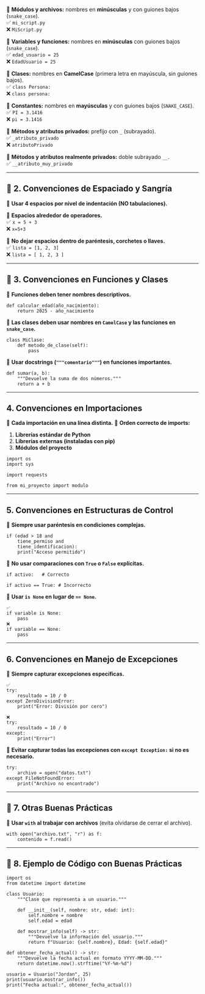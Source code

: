 
🔹 **Módulos y archivos:** nombres en **minúsculas** y con guiones bajos (`snake_case`).  
✅ `mi_script.py`  
❌ `MiScript.py`

🔹 **Variables y funciones:** nombres en **minúsculas** con guiones bajos (`snake_case`).  
✅ `edad_usuario = 25`  
❌ `EdadUsuario = 25`

🔹 **Clases:** nombres en **CamelCase** (primera letra en mayúscula, sin guiones bajos).  
✅ `class Persona:`  
❌ `class persona:`

🔹 **Constantes:** nombres en **mayúsculas** y con guiones bajos (`SNAKE_CASE`).  
✅ `PI = 3.1416`  
❌ `pi = 3.1416`

🔹 **Métodos y atributos privados:** prefijo con `_` (subrayado).  
✅ `_atributo_privado`  
❌ `atributoPrivado`

🔹 **Métodos y atributos realmente privados:** doble subrayado `__`.  
✅ `__atributo_muy_privado`

----
## **📌 2. Convenciones de Espaciado y Sangría**

🔹 **Usar 4 espacios por nivel de indentación (NO tabulaciones).**

🔹 **Espacios alrededor de operadores.**  
✅ `x = 5 + 3`  
❌ `x=5+3`

🔹 **No dejar espacios dentro de paréntesis, corchetes o llaves.**  
✅ `lista = [1, 2, 3]`  
❌ `lista = [ 1, 2, 3 ]`

---
## **📌 3. Convenciones en Funciones y Clases**

🔹 **Funciones deben tener nombres descriptivos.**

```
def calcular_edad(año_nacimiento):
    return 2025 - año_nacimiento
```

🔹 **Las clases deben usar nombres en `CamelCase` y las funciones en `snake_case`.**
```
class MiClase:
    def metodo_de_clase(self):
        pass

```
🔹 **Usar docstrings (`"""comentario"""`) en funciones importantes.**
```
def sumar(a, b):
    """Devuelve la suma de dos números."""
    return a + b

```

----

## **4. Convenciones en Importaciones**

🔹 **Cada importación en una línea distinta.**
🔹 **Orden correcto de imports:**

1. **Librerías estándar de Python**
2. **Librerías externas (instaladas con pip)**
3. **Módulos del proyecto**
```
import os
import sys

import requests

from mi_proyecto import modulo

```

----
## **5. Convenciones en Estructuras de Control**

🔹 **Siempre usar paréntesis en condiciones complejas.**
```
if (edad > 18 and 
    tiene_permiso and 
    tiene_identificacion):
    print("Acceso permitido")

```
🔹 **No usar comparaciones con `True` o `False` explícitas.**
```
if activo:   # Correcto

if activo == True: # Incorrecto
```
🔹 **Usar `is None` en lugar de `== None`.**
```
✅
if variable is None:
	pass
❌
if variable == None:
    pass

```

---
## **6. Convenciones en Manejo de Excepciones**

🔹 **Siempre capturar excepciones específicas.**
```
✅
try:
    resultado = 10 / 0
except ZeroDivisionError:
    print("Error: División por cero")

❌
try:
    resultado = 10 / 0
except:
    print("Error")

```
🔹 **Evitar capturar todas las excepciones con `except Exception:` si no es necesario.**
```
try:
    archivo = open("datos.txt")
except FileNotFoundError:
    print("Archivo no encontrado")

```
---
## **📌 7. Otras Buenas Prácticas**

🔹 **Usar `with` al trabajar con archivos** (evita olvidarse de cerrar el archivo).
```
with open("archivo.txt", "r") as f:
    contenido = f.read()

```



----

## 📌 8. Ejemplo de Código con Buenas Prácticas

```
import os
from datetime import datetime

class Usuario:
    """Clase que representa a un usuario."""

    def __init__(self, nombre: str, edad: int):
        self.nombre = nombre
        self.edad = edad

    def mostrar_info(self) -> str:
        """Devuelve la información del usuario."""
        return f"Usuario: {self.nombre}, Edad: {self.edad}"

def obtener_fecha_actual() -> str:
    """Devuelve la fecha actual en formato YYYY-MM-DD."""
    return datetime.now().strftime("%Y-%m-%d")

usuario = Usuario("Jordan", 25)
print(usuario.mostrar_info())
print("Fecha actual:", obtener_fecha_actual())

```
